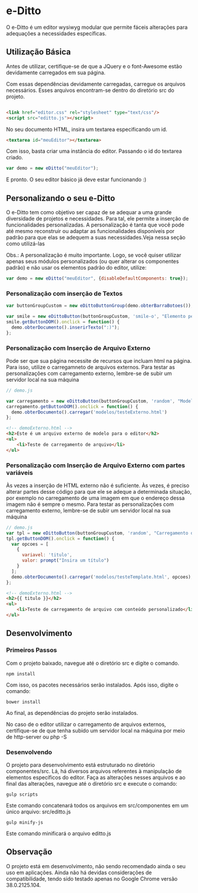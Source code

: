 # e-Ditto
O e-Ditto é um editor wysiwyg modular que permite fáceis alterações para adequações a necessidades específicas.

## Utilização Básica

Antes de utilizar, certifique-se de que a JQuery e o  font-Awesome estão devidamente carregados em sua página. 

Com essas dependências devidamente carregadas, carregue os arquivos necessários. Esses arquivos encontram-se dentro do diretório src do projeto.

```html

<link href="editor.css" rel="stylesheet" type="text/css"/>
<script src="editto.js"></script>

```
No seu documento HTML, insira um textarea especificando um id.

```html
<textarea id="meuEditor"></textarea>

```

Com isso, basta criar uma instância do editor. Passando o id do textarea criado.

```javascript
var demo = new eDitto("meuEditor");
```
E pronto. O seu editor básico já deve estar funcionando :)

## Personalizando o seu e-Ditto

O e-Ditto tem como objetivo ser capaz de se adequar a uma grande diversidade de projetos e necessidades. Para tal, ele permite a inserção de funcionalidades personalizadas. A personalização é tanta que você pode até mesmo reconstruir ou adaptar as funcionalidades disponíveis por padrão para que elas se adequem a suas necessidades.Veja nessa seção como utilizá-las

Obs.: A personalização é muito importante. Logo, se você quiser utilizar apenas seus módulos personalizados (ou quer alterar os componentes padrão) e não usar os elementos padrão do editor, utilize:
```javascript
var demo = new eDitto("meuEditor", {disableDefaultComponents: true});
```
### Personalização com inserção de Textos
```javascript
var buttonGroupCustom = new eDittoButtonGroup(demo.obterBarraBotoes());// Definindo um grupode botões para a inserção da personalização

var smile = new eDittoButton(buttonGroupCustom, 'smile-o', "Elemento personalizado");
smile.getButtonDOM().onclick = function() {
  demo.obterDocumento().inserirTexto(":)");
};
```

### Personalização com Inserção de Arquivo Externo
Pode ser que sua página necessite de recursos que incluam html na página. Para isso, utilize o carregamneto de arquivos externos.
Para testar as personalizações com carregamento externo, lembre-se de subir um servidor local na sua máquina
```javascript
// demo.js

var carregamento = new eDittoButton(buttonGroupCustom, 'random', "Modelo externo");
carregamento.getButtonDOM().onclick = function() {
  demo.obterDocumento().carregar('modelos/testeExterno.html')
};
```
```html
<!-- demoExterno.html -->
<h2>Este é um arquivo externo de modelo para o editor</h2>
<ul>
    <li>Teste de carregamento de arquivo</li>
</ul>

```

### Personalização com Inserção de Arquivo Externo com partes variáveis

Às vezes a inserção de HTML externo não é suficiente. Às vezes, é preciso alterar partes desse código para que ele se adeque a determinada situação, por exemplo no carregamento de uma imagem em que o endereço dessa imagem não é sempre o mesmo.
Para testar as personalizações com carregamento externo, lembre-se de subir um servidor local na sua máquina
```javascript
// demo.js
var tpl = new eDittoButton(buttonGroupCustom, 'random', "Carregamento de template");
tpl.getButtonDOM().onclick = function() {
  var opcoes = [
    {
      variavel: 'titulo',
      valor: prompt("Insira um título")
    }
  ];
  demo.obterDocumento().carregar('modelos/testeTemplate.html', opcoes);
};
```
```html
<!-- demoExterno.html -->
<h2>{{ titulo }}</h2>
<ul>
    <li>Teste de carregamento de arquivo com conteúdo personalizado</li>
</ul>

```

## Desenvolvimento
### Primeiros Passos
Com o projeto baixado, navegue até o diretório src e digite o comando.
```
npm install
```
Com isso, os pacotes necessários serão instalados. Após isso, digite o comando:
```
bower install
```
Ao final, as dependências do projeto serão instalados.

No caso de o editor utilizar o carregamento de arquivos externos, certifique-se de que tenha subido um servidor local na máquina por meio de http-server ou php -S

### Desenvolvendo
O projeto para desenvolvimento está estruturado no diretório componentes/src. Lá, há diversos arquivos referentes à manipulação de elementos específicos do editor. Faça as alterações nesses arquivos e ao final das alterações, navegue até o diretório src e execute o comando:
```
gulp scripts
```
Este comando concatenará todos os arquivos em src/componentes em um único arquivo: src/editto.js

```
gulp minify-js
```
Este comando minificará o arquivo editto.js

## Observação

O projeto está em desenvolvimento, não sendo recomendado ainda o seu uso em aplicações. Ainda não há devidas considerações de compatibilidade, tendo sido testado apenas no Google Chrome versão 38.0.2125.104.
